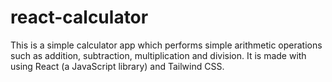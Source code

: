 # react-calculator
This is a simple calculator app which performs simple arithmetic operations such as addition, subtraction, multiplication and division. It is made with using React (a JavaScript library) and Tailwind CSS.